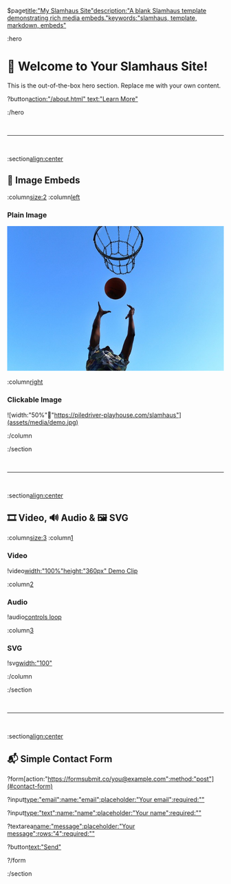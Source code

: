 $page[title:"My Slamhaus Site"description:"A blank Slamhaus template demonstrating rich media embeds."keywords:"slamhaus, template, markdown, embeds"]()

:hero[](#hero)

# 🚀 Welcome to Your Slamhaus Site!

This is the out-of-the-box hero section. Replace me with your own content.

?button[action:"/about.html" text:"Learn More"](#learn-btn)

:/hero

<br>

---

<br>

:section[align:center](#media-demo)

## 🎨 Image Embeds

:column[size:2](#images-demo)
:column[left]()

### Plain Image

![width:"100%":height:"300px"](assets/media/demo.jpg)

:column[right]()

### Clickable Image

![width:"50%":link:"https://piledriver-playhouse.com/slamhaus"](assets/media/demo.jpg)

:/column

:/section

<br>

---

<br>

:section[align:center](#video-audio-svg)

## 🎞️ Video, 🔊 Audio & 🖼️ SVG

:column[size:3](#media-variety)
:column[1]()

### Video

!video[width:"100%"height:"360px" Demo Clip](assets/media/demo.mp4)

:column[2]()

### Audio

!audio[controls loop](assets/media/demo.mp3)

:column[3]()

### SVG

!svg[width:"100"](assets/icons/demo.svg)

:/column

:/section

<br>

---

<br>

:section[align:center](#form-demo)

## 📬 Simple Contact Form

?form[action:"https://formsubmit.co/you@example.com":method:"post"](#contact-form)

?input[type:"email":name:"email":placeholder:"Your email":required:""](#email-field)

?input[type:"text":name:"name":placeholder:"Your name":required:""](#name-field)

?textarea[name:"message":placeholder:"Your message":rows:"4":required:""](#message-field)

?button[text:"Send"](#send-btn)

?/form[]()

:/section

